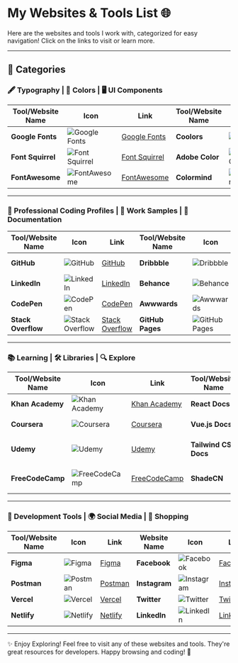 # My Websites & Tools List 🌐

Here are the websites and tools I work with, categorized for easy navigation! Click on the links to visit or learn more.

---

## 🌟 Categories

### 🖋️ Typography | 🎨 Colors | 🖥️ UI Components

| Tool/Website Name     | Icon                         | Link                       | Tool/Website Name     | Icon                         | Link                       | Tool/Website Name     | Icon                         | Link                       |
|----------------------|------------------------------|----------------------------|----------------------|------------------------------|----------------------------|----------------------|------------------------------|----------------------------|
| **Google Fonts**      | ![Google Fonts](https://upload.wikimedia.org/wikipedia/commons/4/48/Google_Fonts_logo_2021.svg)  | [Google Fonts](https://fonts.google.com)  | **Coolors**           | ![Coolors](https://coolors.co/favicon.ico) | [Coolors](https://coolors.co) | **Tailwind UI**       | ![Tailwind UI](https://www.tailwindui.com/favicon.ico) | [Tailwind UI](https://tailwindui.com) |
| **Font Squirrel**     | ![Font Squirrel](https://www.fontsquirrel.com/favicon.ico) | [Font Squirrel](https://www.fontsquirrel.com) | **Adobe Color**       | ![Adobe Color](https://color.adobe.com/favicon.ico) | [Adobe Color](https://color.adobe.com) | **UI8**              | ![UI8](https://ui8.net/favicon.ico) | [UI8](https://ui8.net)      |
| **FontAwesome**       | ![FontAwesome](https://fontawesome.com/favicon.ico) | [FontAwesome](https://fontawesome.com) | **Colormind**         | ![Colormind](http://colormind.io/favicon.ico) | [Colormind](http://colormind.io) | **Figma UI Kits**     | ![Figma](https://www.figma.com/favicon.ico) | [Figma UI Kits](https://www.figma.com/community/tag/ui-kit) |

---

### 💼 Professional Coding Profiles | 💼 Work Samples | 📝 Documentation

| Tool/Website Name     | Icon                         | Link                       | Tool/Website Name     | Icon                         | Link                       | Tool/Website Name     | Icon                         | Link                       |
|----------------------|------------------------------|----------------------------|----------------------|------------------------------|----------------------------|----------------------|------------------------------|----------------------------|
| **GitHub**            | ![GitHub](https://github.githubassets.com/images/modules/logos_page/GitHub-Mark.png)   | [GitHub](https://github.com)   | **Dribbble**          | ![Dribbble](https://cdn.dribbble.com/users/15951/avatars/normal/05c278f4c1c6f2cda4a1ac0f6b313ce2.png?1477503427) | [Dribbble](https://dribbble.com) | **MDN Web Docs**      | ![MDN](https://developer.mozilla.org/favicon.ico) | [MDN](https://developer.mozilla.org) |
| **LinkedIn**          | ![LinkedIn](https://upload.wikimedia.org/wikipedia/commons/0/01/LinkedIn_Logo_2023.png)  | [LinkedIn](https://www.linkedin.com) | **Behance**           | ![Behance](https://upload.wikimedia.org/wikipedia/commons/4/49/Behance_logo.svg) | [Behance](https://www.behance.net) | **PWA Documentation** | ![PWA](https://developers.google.com/favicon.ico) | [PWA](https://developers.google.com/web/progressive-web-apps) |
| **CodePen**           | ![CodePen](https://codepen.io/favicon.ico) | [CodePen](https://codepen.io) | **Awwwards**          | ![Awwwards](https://www.awwwards.com/favicon.ico) | [Awwwards](https://www.awwwards.com) | **CSS-Tricks**        | ![CSS-Tricks](https://css-tricks.com/favicon.ico) | [CSS-Tricks](https://css-tricks.com) |
| **Stack Overflow**    | ![Stack Overflow](https://upload.wikimedia.org/wikipedia/commons/5/52/Stack_Overflow_logo.png) | [Stack Overflow](https://stackoverflow.com) | **GitHub Pages**      | ![GitHub Pages](https://pages.github.com/favicon.ico) | [GitHub Pages](https://pages.github.com) | **Web.dev**           | ![Web.dev](https://web.dev/favicon.ico) | [Web.dev](https://web.dev) |

---

### 📚 Learning | 🛠️ Libraries | 🔍 Explore

| Tool/Website Name     | Icon                         | Link                       | Tool/Website Name     | Icon                         | Link                       | Tool/Website Name     | Icon                         | Link                       |
|----------------------|------------------------------|----------------------------|----------------------|------------------------------|----------------------------|----------------------|------------------------------|----------------------------|
| **Khan Academy**      | ![Khan Academy](https://upload.wikimedia.org/wikipedia/commons/thumb/5/59/Khan_Academy_logo.svg/500px-Khan_Academy_logo.svg.png) | [Khan Academy](https://www.khanacademy.org) | **React Docs**        | ![React Docs](https://reactjs.org/favicon.ico) | [React Docs](https://reactjs.org/docs/getting-started.html) | **Awwwards**          | ![Awwwards](https://www.awwwards.com/favicon.ico) | [Awwwards](https://www.awwwards.com) |
| **Coursera**          | ![Coursera](https://upload.wikimedia.org/wikipedia/commons/e/ed/Coursera_logo.svg) | [Coursera](https://www.coursera.org) | **Vue.js Docs**       | ![Vue.js Docs](https://vuejs.org/favicon.ico) | [Vue.js Docs](https://vuejs.org/guide/introduction.html) | **Dribbble**          | ![Dribbble](https://cdn.dribbble.com/users/15951/avatars/normal/05c278f4c1c6f2cda4a1ac0f6b313ce2.png?1477503427) | [Dribbble](https://dribbble.com) |
| **Udemy**             | ![Udemy](https://upload.wikimedia.org/wikipedia/commons/8/87/Udemy_logo.svg)  | [Udemy](https://www.udemy.com)  | **Tailwind CSS Docs** | ![Tailwind CSS](https://tailwindcss.com/favicon.ico) | [Tailwind CSS Docs](https://tailwindcss.com/docs) | **Siteinspire**       | ![Siteinspire](https://www.siteinspire.com/favicon.ico) | [Siteinspire](https://www.siteinspire.com) |
| **FreeCodeCamp**      | ![FreeCodeCamp](https://upload.wikimedia.org/wikipedia/commons/4/43/FreeCodeCamp_logo.svg) | [FreeCodeCamp](https://www.freecodecamp.org) | **ShadeCN**           | ![ShadeCN](https://www.shadecn.dev/favicon.ico) | [ShadeCN](https://www.shadecn.dev) | **CSS Design Awards** | ![CSS Design Awards](https://www.cssdesignawards.com/favicon.ico) | [CSS Design Awards](https://www.cssdesignawards.com) |

---

### 🔧 Development Tools | 🌍 Social Media | 🛒 Shopping

| Tool/Website Name     | Icon                         | Link                       | Website Name         | Icon                         | Link                       | Website Name         | Icon                         | Link                       |
|----------------------|------------------------------|----------------------------|----------------------|------------------------------|----------------------------|----------------------|------------------------------|----------------------------|
| **Figma**             | ![Figma](https://www.figma.com/favicon.ico)  | [Figma](https://www.figma.com)  | **Facebook**          | ![Facebook](https://upload.wikimedia.org/wikipedia/commons/5/51/Facebook_f_logo_%282019%29.svg) | [Facebook](https://www.facebook.com) | **Amazon**           | ![Amazon](https://www.amazon.com/favicon.ico) | [Amazon](https://www.amazon.com) |
| **Postman**           | ![Postman](https://www.postman.com/favicon.ico) | [Postman](https://www.postman.com) | **Instagram**        | ![Instagram](https://upload.wikimedia.org/wikipedia/commons/a/a5/Instagram_icon.png) | [Instagram](https://www.instagram.com) | **eBay**             | ![eBay](https://www.ebay.com/favicon.ico) | [eBay](https://www.ebay.com) |
| **Vercel**            | ![Vercel](https://vercel.com/favicon.ico) | [Vercel](https://vercel.com) | **Twitter**           | ![Twitter](https://upload.wikimedia.org/wikipedia/commons/6/60/Twitter_Logo_2021.svg) | [Twitter](https://www.twitter.com) | **Etsy**             | ![Etsy](https://www.etsy.com/favicon.ico) | [Etsy](https://www.etsy.com) |
| **Netlify**           | ![Netlify](https://www.netlify.com/favicon.ico) | [Netlify](https://www.netlify.com) | **LinkedIn**         | ![LinkedIn](https://upload.wikimedia.org/wikipedia/commons/0/01/LinkedIn_Logo_2023.png) | [LinkedIn](https://www.linkedin.com) | **Walmart**          | ![Walmart](https://www.walmart.com/favicon.ico) | [Walmart](https://www.walmart.com) |

---

✨ Enjoy Exploring! Feel free to visit any of these websites and tools. They're great resources for developers. Happy browsing and coding! 🚀
